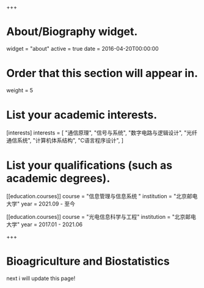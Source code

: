 +++
# About/Biography widget.
widget = "about"
active = true
date = 2016-04-20T00:00:00

# Order that this section will appear in.
weight = 5

# List your academic interests.
[interests]
  interests = [
    "通信原理",
    "信号与系统",
    "数字电路与逻辑设计",
    "光纤通信系统",
    "计算机体系结构",
    "C语言程序设计",
  ]

# List your qualifications (such as academic degrees).

[[education.courses]]
  course = "信息管理与信息系统 "
  institution = "北京邮电大学"
  year = 2021.09 - 至今
  
[[education.courses]]
  course = "光电信息科学与工程"
  institution = "北京邮电大学"
  year = 2017.01 - 2021.06


 
+++

# Bioagriculture and Biostatistics

next i will update this page!

